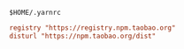 
`$HOME/.yarnrc`

```rc
registry "https://registry.npm.taobao.org"
disturl "https://npm.taobao.org/dist"
```
